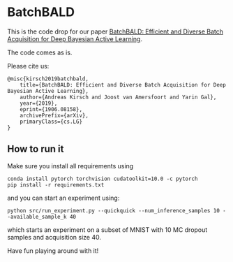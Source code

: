 # BatchBALD

This is the code drop for our paper 
[BatchBALD: Efficient and Diverse Batch Acquisition for Deep Bayesian Active Learning](https://arxiv.org/abs/1906.08158).

The code comes as is.

Please cite us:

```
@misc{kirsch2019batchbald,
    title={BatchBALD: Efficient and Diverse Batch Acquisition for Deep Bayesian Active Learning},
    author={Andreas Kirsch and Joost van Amersfoort and Yarin Gal},
    year={2019},
    eprint={1906.08158},
    archivePrefix={arXiv},
    primaryClass={cs.LG}
}
```

## How to run it

Make sure you install all requirements using

```
conda install pytorch torchvision cudatoolkit=10.0 -c pytorch
pip install -r requirements.txt
```

and you can start an experiment using:

```
python src/run_experiment.py --quickquick --num_inference_samples 10 --available_sample_k 40
```

which starts an experiment on a subset of MNIST with 10 MC dropout samples and acquisition size 40.

Have fun playing around with it!
